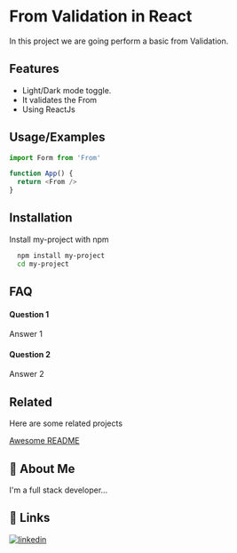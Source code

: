  
# From Validation in React

In this project we are going perform a basic from Validation.


## Features

 - Light/Dark mode toggle.
 - It validates the From
 - Using ReactJs


## Usage/Examples

```javascript
import Form from 'From'

function App() {
  return <From />
}
```


## Installation

Install my-project with npm

```bash
  npm install my-project
  cd my-project
```
    
## FAQ

#### Question 1

Answer 1

#### Question 2

Answer 2


## Related

Here are some related projects

[Awesome README](https://github.com/matiassingers/awesome-readme)


## 🚀 About Me
I'm a full stack developer...


## 🔗 Links

[![linkedin](https://img.shields.io/badge/linkedin-0A66C2?style=for-the-badge&logo=linkedin&logoColor=white)](www.linkedin.com/in/rahul-keshri-814bb8221/)


